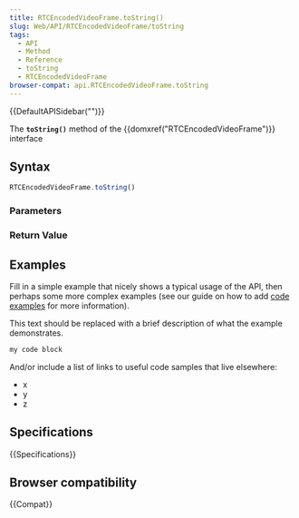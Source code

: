 ```yaml
---
title: RTCEncodedVideoFrame.toString()
slug: Web/API/RTCEncodedVideoFrame/toString
tags:
  - API
  - Method
  - Reference
  - toString
  - RTCEncodedVideoFrame
browser-compat: api.RTCEncodedVideoFrame.toString
---
```

{{DefaultAPISidebar("")}}

The **`toString()`** method of the {{domxref("RTCEncodedVideoFrame")}} interface 

## Syntax

```js
RTCEncodedVideoFrame.toString()
```

### Parameters



### Return Value



## Examples

Fill in a simple example that nicely shows a typical usage of the API, then perhaps some more complex examples (see our guide on how to add [code examples](/en-US/docs/MDN/Contribute/Structures/Code_examples) for more information).

This text should be replaced with a brief description of what the example demonstrates.

```js
my code block
```

And/or include a list of links to useful code samples that live elsewhere:

*   x
*   y
*   z

## Specifications

{{Specifications}}

## Browser compatibility

{{Compat}}

